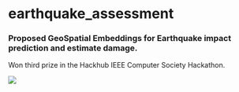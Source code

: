 # earthquake_assessment

### Proposed GeoSpatial Embeddings for Earthquake impact prediction and estimate damage.

Won third prize in the Hackhub IEEE Computer Society Hackathon.

<img src = "/Users/hariharan/hari_works/earthquake_prediction/IEEE Hackhub 3rd prize.jpg"/>